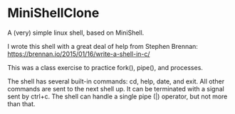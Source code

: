 # MiniShellClone
A (very) simple linux shell, based on MiniShell.

I wrote this shell with a great deal of help from Stephen Brennan: https://brennan.io/2015/01/16/write-a-shell-in-c/

This was a class exercise to practice fork(), pipe(), and processes.

The shell has several built-in commands: cd, help, date, and exit.
All other commands are sent to the next shell up.
It can be terminated with a signal sent by ctrl+c.
The shell can handle a single pipe (|) operator, but not more than that.
